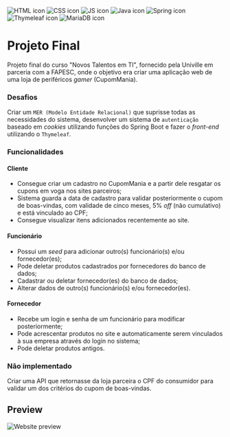 ![HTML icon](https://img.shields.io/badge/HTML-FF4500?style=for-the-badge&logo=html5&logoColor=white) ![CSS icon](https://img.shields.io/badge/CSS-1471b6?&style=for-the-badge&logo=css3&logoColor=white) ![JS icon](https://img.shields.io/badge/JavaScript-F7DF1E?style=for-the-badge&logo=javascript&logoColor=black) ![Java icon](https://img.shields.io/badge/Java-ED8B00?style=for-the-badge&logo=java&logoColor=white) ![Spring icon](https://img.shields.io/badge/Spring-6DB33F?style=for-the-badge&logo=spring&logoColor=white) ![Thymeleaf icon](https://img.shields.io/badge/Thymeleaf-005F0F?style=for-the-badge&logo=thymeleaf&logoColor=white) ![MariaDB icon](https://img.shields.io/badge/MariaDB-003545?style=for-the-badge&logo=mariadb&logoColor=white)

# Projeto Final

Projeto final do curso "Novos Talentos em TI", fornecido pela Univille em parceria com a FAPESC, onde o objetivo era criar uma aplicação web de uma loja de periféricos *gamer* (CupomMania).

### Desafios

Criar um `MER (Modelo Entidade Relacional)` que suprisse todas as necessidades do sistema, desenvolver um sistema de `autenticação` baseado em *cookies*  utilizando funções do Spring Boot e fazer o *front-end* utilizando o `Thymeleaf`.

### Funcionalidades

#### Cliente

- Consegue criar um cadastro no CupomMania e a partir dele resgatar os cupons em voga nos sites parceiros;
- Sistema guarda a data de cadastro para validar posteriormente o cupom de boas-vindas, com validade de cinco meses, 5% *off* (não cumulativo) e está vinculado ao CPF;
- Consegue visualizar itens adicionados recentemente ao site.

#### Funcionário

- Possui um *seed* para adicionar outro(s) funcionário(s) e/ou fornecedor(es);
- Pode deletar produtos cadastrados por fornecedores do banco de dados;
- Cadastrar ou deletar fornecedor(es) do banco de dados;
- Alterar dados de outro(s) funcionário(s) e/ou fornecedor(es).

#### Fornecedor

- Recebe um login e senha de um funcionário para modificar posteriormente;
- Pode acrescentar produtos no site e automaticamente serem vinculados à sua empresa através do login no sistema;
- Pode deletar produtos antigos.

### Não implementado

Criar uma API que retornasse da loja parceira o CPF do consumidor para validar um dos critérios do cupom de boas-vindas.

## Preview
![Website preview](https://i.imgur.com/9tH3bGV.png)
